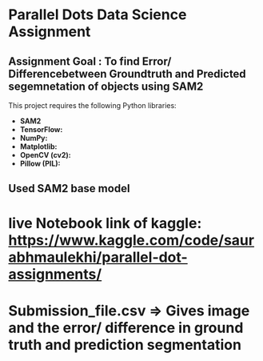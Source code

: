 # Parallel Dots Data Science Assignment

## Assignment Goal : To find Error/ Differencebetween Groundtruth and Predicted segemnetation of objects using SAM2 

This project requires the following Python libraries:

* **SAM2**
* **TensorFlow:**
* **NumPy:** 
* **Matplotlib:** 
* **OpenCV (cv2):** 
* **Pillow (PIL):** 

## Used SAM2 base model 

# live Notebook link of kaggle: https://www.kaggle.com/code/saurabhmaulekhi/parallel-dot-assignments/

# Submission_file.csv => Gives image and the error/ difference in ground truth and prediction segmentation
